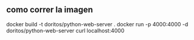 ## como correr la imagen

docker build -t doritos/python-web-server .
docker run -p 4000:4000 -d doritos/python-web-server
curl localhost:4000